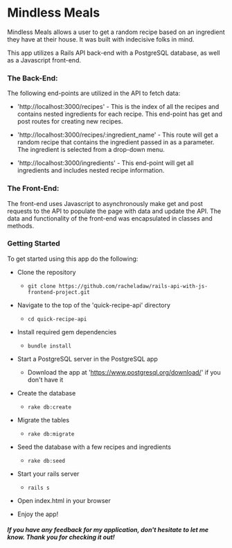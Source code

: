 # Mindless Meals

Mindless Meals allows a user to get a random recipe based on an ingredient they have at their house. It was built with indecisive folks in mind.

This app utilizes a Rails API back-end with a PostgreSQL database, as well as a Javascript front-end.

### The Back-End:

The following end-points are utilized in the API to fetch data:

- 'http://localhost:3000/recipes' - This is the index of all the recipes and contains nested ingredients for each recipe. This end-point has get and post routes for creating new recipes.

- 'http://localhost:3000/recipes/:ingredient_name' - This route will get a random recipe that contains the ingredient passed in as a parameter. The ingredient is selected from a drop-down menu.

- 'http://localhost:3000/ingredients' - This end-point will get all ingredients and includes nested recipe information.

### The Front-End:

The front-end uses Javascript to asynchronously make get and post requests to the API to populate the page with data and update the API. The data and functionality of the front-end was encapsulated in classes and methods.

### Getting Started

To get started using this app do the following:

- Clone the repository
  - ```git clone https://github.com/racheladaw/rails-api-with-js-frontend-project.git```

- Navigate to the top of the 'quick-recipe-api' directory
  - ```cd quick-recipe-api```
- Install required gem dependencies
  - ```bundle install```
- Start a PostgreSQL server in the PostgreSQL app
  - Download the app at 'https://www.postgresql.org/download/' if you don't have it
- Create the database
  - ```rake db:create```
- Migrate the tables
  - ```rake db:migrate```
- Seed the database with a few recipes and ingredients
  - ```rake db:seed```
- Start your rails server
  - ```rails s```
- Open index.html in your browser

- Enjoy the app!

##### If you have any feedback for my application, don't hesitate to let me know. Thank you for checking it out!
